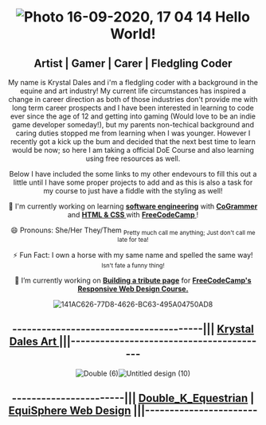 <div align="center">
  
# <img>![Photo 16-09-2020, 17 04 14](https://github.com/user-attachments/assets/182c4988-7d4f-499d-9740-a3225f7685c3)</img> Hello World!

## Artist | Gamer | Carer | Fledgling Coder

My name is Krystal Dales and i'm a fledgling coder with a background in the equine and art industry! My current life circumstances has inspired a change in career direction as both of those industries don't provide me with long term career prospects and I have been interested in learning to code ever since the age of 12 and getting into gaming (Would love to be an indie game developer someday!), but my parents non-techical background and caring duties stopped me from learning when I was younger. However I recently got a kick up the bum and decided that the next best time to learn would be now; so here I am taking a official DoE Course and also learning using free resources as well.

Below I have included the some links to my other endevours to fill this out a little until I have some proper projects to add and as this is also a task for my course to just have a fiddle with the styling as well!

🌱 I'm currently working on learning **<ins> software engineering</ins>** with **<ins>CoGrammer</ins>** and **<ins> HTML & CSS </ins>** with **<ins> FreeCodeCamp </ins>**!

😄 Pronouns: She/Her They/Them <sub> Pretty much call me anything; Just don't call me late for tea! </sub>

⚡ Fun Fact: I own a horse with my same name and spelled the same way! <sub> Isn't fate a funny thing!</sub>

🔭 I’m currently working on **<ins>Building a tribute page</ins>** for **<ins>FreeCodeCamp's Responsive Web Design Course.</ins>**

<img>![141AC626-77D8-4626-BC63-495A04750AD8](https://github.com/user-attachments/assets/a4bc94d1-8709-47e9-bbfb-7cc0362ded7e)</img>
## ---------------------------------------||| [Krystal Dales Art ](https://www.facebook.com/KrystalDalesArtAndPhotography/)|||-----------------------------------------

<img>![Double (6)](https://github.com/user-attachments/assets/487ee2dd-c322-47ce-b2c2-b74e98f54fcf)</img><img>![Untitled design (10)](https://github.com/user-attachments/assets/79b0013b-0205-40d5-b33b-47077d2321de)
</img>
 
##  -----------------------||| [Double_K_Equestrian](https://www.instagram.com/double_k_equestrian/) |  [EquiSphere Web Design](https://www.facebook.com/profile.php?id=61568243266118) |||-----------------------


</div>

<!--
**HyperionKrystal/HyperionKrystal** is a ✨ _special_ ✨ repository because its `README.md` (this file) appears on your GitHub profile.

Here are some ideas to get you started:

- 🔭 I’m currently working on ...
- 🌱 I’m currently learning ...
- 👯 I’m looking to collaborate on ...
- 🤔 I’m looking for help with ...
- 💬 Ask me about ...
- 📫 How to reach me: ...
- 😄 Pronouns: ...
- ⚡ Fun fact: ...
-->
